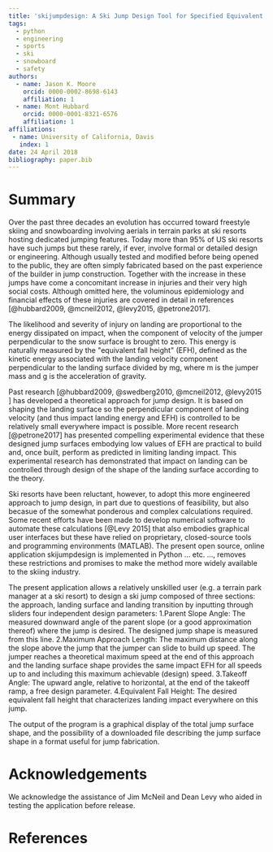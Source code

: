 ```yaml
---
title: 'skijumpdesign: A Ski Jump Design Tool for Specified Equivalent Fall Height'
tags:
  - python
  - engineering
  - sports
  - ski
  - snowboard
  - safety
authors:
  - name: Jason K. Moore
    orcid: 0000-0002-8698-6143
    affiliation: 1
  - name: Mont Hubbard
    orcid: 0000-0001-8321-6576
    affiliation: 1
affiliations:
 - name: University of California, Davis
   index: 1
date: 24 April 2018
bibliography: paper.bib
---
```


# Summary
Over the past three decades an evolution has occurred toward freestyle skiing and snowboarding 
involving aerials in terrain parks at ski resorts hosting dedicated
jumping features. Today more than 95% of US ski resorts have such jumps but 
these rarely, if ever, involve formal or detailed design or engineering. 
Although usually tested and modified before being opened to the public, 
they are often simply fabricated based on the past experience of the builder in jump construction. 
Together with the increase in these jumps have come a concomitant increase in injuries and their very high social costs. 
Although omitted here, the voluminous epidemiology and financial effects of these injuries are covered in detail in references 
[@hubbard2009,  @mcneil2012, @levy2015, @petrone2017].

The likelihood and severity of injury on landing are proportional to the energy dissipated on impact, 
when the component of velocity of the jumper perpendicular to the snow surface is brought to zero. This energy is 
naturally measured by the "equivalent fall height" (EFH), defined as the kinetic energy associated with the 
landing velocity component perpendicular to the landing surface divided by mg, where m is the jumper mass and g is the acceleration of gravity.

Past research [@hubbard2009, @swedberg2010, @mcneil2012, @levy2015 ] has developed a theoretical approach for jump design. It is based on 
shaping the landing surface so the perpendicular component of landing velocity (and thus impact landing energy and EFH) 
is controlled to be relatively small everywhere impact is possible. More recent research [@petrone2017] has presented compelling experimental evidence that
these designed jump surfaces embodying low values of EFH are practical to build and, once built, perform as predicted in
limiting landing impact. This experimental research has demonstrated that impact on landing can be controlled through design of the shape of
the landing surface according to the theory.

Ski resorts have been reluctant, however, to adopt this more engineered approach to jump design, in part due to questions
of feasibility, but also becasue of the somewhat ponderous and complex calculations required. Some recent efforts have been made to develop 
numerical software to automate these calculations [@Levy 2015] that also embodies graphical user interfaces but these have relied on proprietary,
closed-source tools and programming environments (MATLAB).  The present open source, online application skijumpdesign is implemented in Python ... etc.   ..., 
removes these restrictions and promises to make the method more widely available to the skiing industry.

The present application allows a relatively unskilled user (e.g. a terrain park manager at a ski resort) to design a ski jump composed of three sections: 
the approach, landing surface and landing transition by inputting through sliders four independent design parameters:
1.Parent Slope Angle: The measured downward angle of the parent slope (or a good approximation thereof) where the jump is desired. 
The designed jump shape is measured from this line.
2.Maximum Approach Length: The maximum distance along the slope above the jump that the jumper can slide to build up speed. The jumper reaches a 
theoretical maximum speed at the end of this approach and the landing surface shape provides the same impact EFH for all speeds up to and including 
this maximum achievable (design) speed.
3.Takeoff Angle: The upward angle, relative to horizontal, at the end of the takeoff ramp, a free design parameter.
4.Equivalent Fall Height: The desired equivalent fall height that characterizes landing impact everywhere on this jump.

The output of the program is a graphical display of the total jump surface shape, and the possibility of a downloaded file describing the jump surface 
shape in a format useful for jump fabrication.


# Acknowledgements

We acknowledge the assistance of Jim McNeil and Dean Levy who aided in testing the application before release.


# References
